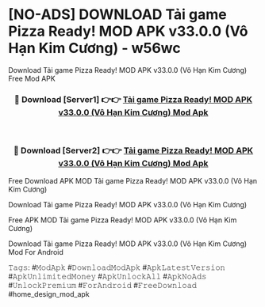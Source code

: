 # [NO-ADS] DOWNLOAD Tải game Pizza Ready! MOD APK v33.0.0 (Vô Hạn Kim Cương) - w56wc
Download Tải game Pizza Ready! MOD APK v33.0.0 (Vô Hạn Kim Cương) Free Mod APK

<div align="center">
<h3>🔴 Download [Server1] 👉👉 <a href="https://apk-comot.site?title=Tải_game_Pizza_Ready!_MOD_APK_v33.0.0_(Vô_Hạn_Kim_Cương)">Tải game Pizza Ready! MOD APK v33.0.0 (Vô Hạn Kim Cương) Mod Apk</a></h3><br>

<h3>🔴 Download [Server2] 👉👉 <a href="https://apk-comot.site?title=Tải_game_Pizza_Ready!_MOD_APK_v33.0.0_(Vô_Hạn_Kim_Cương)">Tải game Pizza Ready! MOD APK v33.0.0 (Vô Hạn Kim Cương) Mod Apk</a></h3>
</div>


Free Download APK MOD Tải game Pizza Ready! MOD APK v33.0.0 (Vô Hạn Kim Cương)

Download Tải game Pizza Ready! MOD APK v33.0.0 (Vô Hạn Kim Cương) 

Free APK MOD Tải game Pizza Ready! MOD APK v33.0.0 (Vô Hạn Kim Cương) 

Download Tải game Pizza Ready! MOD APK v33.0.0 (Vô Hạn Kim Cương) Mod For Android

𝚃𝚊𝚐𝚜: #𝙼𝚘𝚍𝙰𝚙𝚔 #𝙳𝚘𝚠𝚗𝚕𝚘𝚊𝚍𝙼𝚘𝚍𝙰𝚙𝚔 #𝙰𝚙𝚔𝙻𝚊𝚝𝚎𝚜𝚝𝚅𝚎𝚛𝚜𝚒𝚘𝚗 #𝙰𝚙𝚔𝚄𝚗𝚕𝚒𝚖𝚒𝚝𝚎𝚍𝙼𝚘𝚗𝚎𝚢 #𝙰𝚙𝚔𝚄𝚗𝚕𝚘𝚌𝚔𝙰𝚕𝚕 #𝙰𝚙𝚔𝙽𝚘𝙰𝚍𝚜 #𝚄𝚗𝚕𝚘𝚌𝚔𝙿𝚛𝚎𝚖𝚒𝚞𝚖 #𝙵𝚘𝚛𝙰𝚗𝚍𝚛𝚘𝚒𝚍 #𝙵𝚛𝚎𝚎𝙳𝚘𝚠𝚗𝚕𝚘𝚊𝚍 #home_design_mod_apk